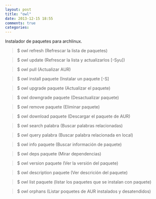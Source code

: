 ```yaml
---
layout: post
title: "owl"
date: 2013-12-15 18:55
comments: true
categories: 
---
```

Instalador de paquetes para archlinux. 

>$ owl refresh  (Refrescar la lista de paquetes)

>$ owl update (Refrescar la lista y actualizarlos [-Syu])

>$ owl pull (Actualizar AUR)

>$ owl install paquete (Instalar un paquete [-S]

>$ owl upgrade paquete (Actualizar el paquete)

>$ owl downgrade paquete (Desactualizar paquete)

>$ owl remove paquete (Eliminar paquete)

>$ owl download paquete (Descargar el paquete de AUR)

>$ owl search palabra (Buscar palabras relacionadas)

>$ owl query palabra (Buscar palabra relacionada en local)

>$ owl info paquete (Buscar información de paquete)

>$ owl deps paquete (Mirar dependencias)

>$ owl version paquete (Ver la versión del paquete)

>$ owl description paquete (Ver descrición del paquete)

>$ owl list paquete (listar los paquetes que se instalan con paquete)

>$ owl orphans (Listar poquetes de AUR instalados y desatendidos)   


